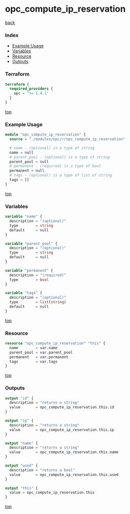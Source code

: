 # opc_compute_ip_reservation

[back](../opc.md)

### Index

- [Example Usage](#example-usage)
- [Variables](#variables)
- [Resource](#resource)
- [Outputs](#outputs)

### Terraform

```terraform
terraform {
  required_providers {
    opc = ">= 1.4.1"
  }
}
```

[top](#index)

### Example Usage

```terraform
module "opc_compute_ip_reservation" {
  source = "./modules/opc/r/opc_compute_ip_reservation"

  # name - (optional) is a type of string
  name = null
  # parent_pool - (optional) is a type of string
  parent_pool = null
  # permanent - (required) is a type of bool
  permanent = null
  # tags - (optional) is a type of list of string
  tags = []
}
```

[top](#index)

### Variables

```terraform
variable "name" {
  description = "(optional)"
  type        = string
  default     = null
}

variable "parent_pool" {
  description = "(optional)"
  type        = string
  default     = null
}

variable "permanent" {
  description = "(required)"
  type        = bool
}

variable "tags" {
  description = "(optional)"
  type        = list(string)
  default     = null
}
```

[top](#index)

### Resource

```terraform
resource "opc_compute_ip_reservation" "this" {
  name        = var.name
  parent_pool = var.parent_pool
  permanent   = var.permanent
  tags        = var.tags
}
```

[top](#index)

### Outputs

```terraform
output "id" {
  description = "returns a string"
  value       = opc_compute_ip_reservation.this.id
}

output "ip" {
  description = "returns a string"
  value       = opc_compute_ip_reservation.this.ip
}

output "name" {
  description = "returns a string"
  value       = opc_compute_ip_reservation.this.name
}

output "used" {
  description = "returns a bool"
  value       = opc_compute_ip_reservation.this.used
}

output "this" {
  value = opc_compute_ip_reservation.this
}
```

[top](#index)